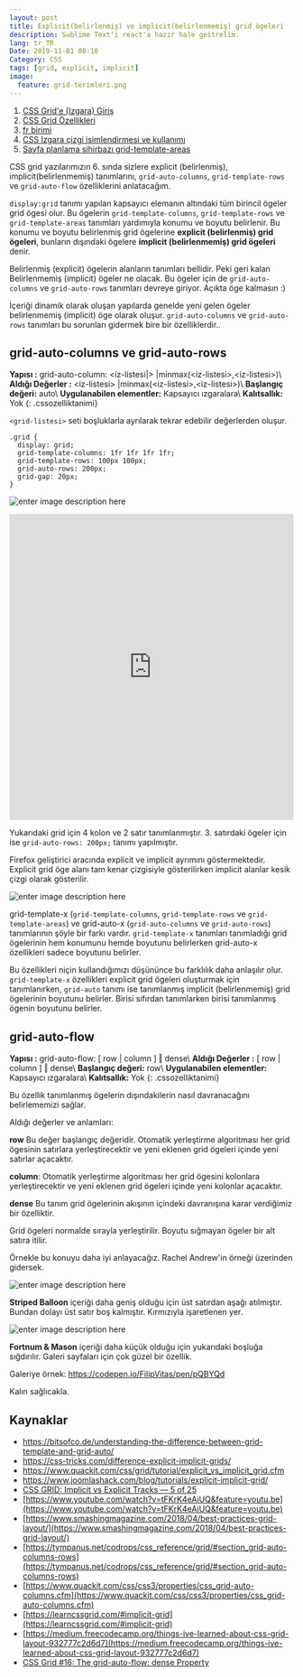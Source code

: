 ```yaml
---
layout: post
title: Explicit(belirlenmiş) ve implicit(belirlenmemiş) grid ögeleri
description: Sublime Text'i react'a hazır hale geitrelim. 
lang: tr_TR
Date: 2019-11-01 08:10
Category: CSS
tags: [grid, explicit, implicit]
image:
  feature: grid-terimleri.png
---
```


 1. [CSS Grid'e (Izgara) Giriş](https://fatihhayrioglu.com/css-grid-giris/)
 2. [CSS Grid Özellikleri](https://fatihhayrioglu.com/css-grid-ozellikleri/)
 3. [fr birimi](https://fatihhayrioglu.com/fr-birimi/)
 4. [CSS Izgara çizgi isimlendirmesi ve kullanımı](https://fatihhayrioglu.com/css-izgara-cizgi-isimlendirmesi-ve-kullanimi/)
 5. [Sayfa planlama sihirbazı grid-template-areas](https://fatihhayrioglu.com/sayfa-planlama-sihirbazi-grid-template-areas/ "Sayfa planlama sihirbazı grid-template-areas")

CSS grid yazılarımızın 6. sında sizlere explicit (belirlenmiş), implicit(belirlenmemiş)  tanımlarını, `grid-auto-columns`, `grid-template-rows` ve `grid-auto-flow`  özelliklerini anlatacağım. 

`display:grid` tanımı yapılan kapsayıcı elemanın altındaki tüm birincil ögeler grid ögesi olur. Bu ögelerin `grid-template-columns`, `grid-template-rows` ve `grid-template-areas` tanımları yardımıyla konumu ve boyutu belirlenir. Bu konumu ve boyutu belirlenmiş grid ögelerine **explicit (belirlenmiş) grid ögeleri**, bunların dışındaki ögelere **implicit (belirlenmemiş) grid ögeleri** denir. 

Belirlenmiş (explicit) ögelerin alanların tanımları bellidir. Peki geri kalan Belirlenmemiş (implicit) ögeler ne olacak. Bu ögeler için de `grid-auto-columns` ve `grid-auto-rows` tanımları devreye giriyor. Açıkta öge kalmasın :) 

İçeriği dinamik olarak oluşan yapılarda genelde yeni gelen ögeler belirlenmemiş (implicit) öge olarak oluşur. `grid-auto-columns` ve `grid-auto-rows` tanımları bu sorunları gidermek bire bir özelliklerdir..

## grid-auto-columns ve grid-auto-rows

**Yapısı :** grid-auto-column: \<iz-listesi|> |minmax(\<iz-listesi\>,\<iz-listesi\>)\\
**Aldığı Değerler :**  \<iz-listesi\> |minmax(\<iz-listesi\>,\<iz-listesi\>)\\
**Başlangıç değeri:** auto\\
**Uygulanabilen elementler:** Kapsayıcı ızgaralara\\
**Kalıtsallık:** Yok
{: .cssozelliktanimi} 


`<grid-listesi>` seti boşluklarla ayrılarak tekrar edebilir değerlerden oluşur.

```
.grid { 
  display: grid; 
  grid-template-columns: 1fr 1fr 1fr 1fr;
  grid-template-rows: 100px 100px;
  grid-auto-rows: 200px;
  grid-gap: 20px;
}
```

![enter image description here](https://fatihhayrioglu.com/images/grid-auto-x.png)

<iframe height="542" style="width: 100%;" scrolling="no" title="NWWaBjq" src="https://codepen.io/fatihhayri/embed/NWWaBjq?height=542&theme-id=13521&default-tab=result" frameborder="no" allowtransparency="true" allowfullscreen="true">
</iframe>

Yukarıdaki grid için 4 kolon ve 2 satır tanımlanmıştır. 3. satırdaki ögeler için ise `grid-auto-rows: 200px;` tanımı yapılmıştır. 

Firefox geliştirici aracında explicit ve implicit ayrımını göstermektedir. Explicit grid öge alanı tam kenar çizgisiyle gösterilirken implicit alanlar kesik çizgi olarak gösterilir.

![enter image description here](https://fatihhayrioglu.com/images/grid-auto-x-firefox.png)

grid-template-x (`grid-template-columns`, `grid-template-rows` ve `grid-template-areas`) ve grid-auto-x (`grid-auto-columns` ve `grid-auto-rows`) tanımlarının şöyle bir farkı vardır. `grid-template-x` tanımları tanımladığı grid ögelerinin hem konumunu hemde boyutunu belirlerken grid-auto-x özellikleri sadece boyutunu belirler. 

Bu özellikleri niçin kullandığımızı düşününce bu farklılık daha anlaşılır olur. `grid-template-x` özellikleri explicit grid ögeleri oluşturmak için tanımlanırken, `grid-auto` tanımı ise tanımlanmış implicit (belirlenmemiş) grid ögelerinin boyutunu belirler. Birisi sıfırdan tanımlarken birisi tanımlanmış ögenin boyutunu belirler.


## grid-auto-flow

**Yapısı :** grid-auto-flow: [ row | column ] ‖ dense\\
**Aldığı Değerler :**  [ row | column ] ‖ dense\\
**Başlangıç değeri:** row\\
**Uygulanabilen elementler:** Kapsayıcı ızgaralara\\
**Kalıtsallık:** Yok
{: .cssozelliktanimi} 

Bu özellik tanımlanmış ögelerin dışındakilerin nasıl davranacağını belirlememizi sağlar.

Aldığı değerler ve anlamları:

**row** Bu değer başlangıç değeridir. Otomatik yerleştirme algoritması her  grid ögesinin satırlara yerleştirecektir ve yeni eklenen grid ögeleri içinde yeni satırlar açacaktır.

**column**: Otomatik yerleştirme algoritması her  grid ögesini kolonlara yerleştirecektir ve yeni eklenen grid ögeleri içinde yeni kolonlar açacaktır.

**dense** Bu tanım grid ögelerinin akışının içindeki davranışına karar verdiğimiz bir özelliktir. 

Grid ögeleri normalde sırayla yerleştirilir. Boyutu sığmayan ögeler bir alt satıra itilir. 

Örnekle bu konuyu daha iyi anlayacağız. Rachel Andrew'in örneği üzerinden gidersek.

![enter image description here](https://fatihhayrioglu.com/images/grdi-auto-flow.png)

**Striped Balloon** içeriği daha geniş olduğu için üst satırdan aşağı atılmıştır. Bundan dolayı üst satır boş kalmıştır. Kırmızıyla işaretlenen yer.

![enter image description here](https://fatihhayrioglu.com/images/grdi-auto-flow-dense.png)

**Fortnum & Mason** içeriği daha küçük olduğu için yukarıdaki boşluğa sığdırılır. Galeri sayfaları için çok güzel bir özellik. 

Galeriye örnek:  https://codepen.io/FilipVitas/pen/pQBYQd

Kalın sağlıcakla.

## Kaynaklar

 - https://bitsofco.de/understanding-the-difference-between-grid-template-and-grid-auto/
 - https://css-tricks.com/difference-explicit-implicit-grids/
 - https://www.quackit.com/css/grid/tutorial/explicit_vs_implicit_grid.cfm
 - https://www.joomlashack.com/blog/tutorials/explicit-implicit-grid/
 - [CSS GRID: Implicit vs Explicit Tracks — 5 of 25](https://www.youtube.com/watch?v=8_153Zz4YI8)
 - [https://www.youtube.com/watch?v=tFKrK4eAiUQ&feature=youtu.be](https://www.youtube.com/watch?v=tFKrK4eAiUQ&feature=youtu.be)
 - [https://www.smashingmagazine.com/2018/04/best-practices-grid-layout/](https://www.smashingmagazine.com/2018/04/best-practices-grid-layout/)
 - [https://tympanus.net/codrops/css_reference/grid/#section_grid-auto-columns-rows](https://tympanus.net/codrops/css_reference/grid/#section_grid-auto-columns-rows)
 - [https://www.quackit.com/css/css3/properties/css_grid-auto-columns.cfm](https://www.quackit.com/css/css3/properties/css_grid-auto-columns.cfm)
 - [https://learncssgrid.com/#implicit-grid](https://learncssgrid.com/#implicit-grid)
 - [https://medium.freecodecamp.org/things-ive-learned-about-css-grid-layout-932777c2d6d7](https://medium.freecodecamp.org/things-ive-learned-about-css-grid-layout-932777c2d6d7)
 - [CSS Grid #16: The grid-auto-flow: dense Property](https://www.joomlashack.com/blog/tutorials/grid-auto-flow-dense-property/)